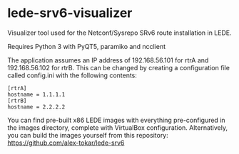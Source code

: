 # lede-srv6-visualizer
Visualizer tool used for the Netconf/Sysrepo SRv6 route installation in LEDE.

Requires Python 3 with PyQT5, paramiko and ncclient

The application assumes an IP address of 192.168.56.101 for rtrA and 192.168.56.102 for rtrB. This can be changed by creating a configuration file called config.ini with the following contents:
```
[rtrA]
hostname = 1.1.1.1
[rtrB]
hostname = 2.2.2.2
```
You can find pre-built x86 LEDE images with everything pre-configured in the images directory, complete with VirtualBox configuration. Alternatively, you can build the images yourself from this repository: https://github.com/alex-tokar/lede-srv6
